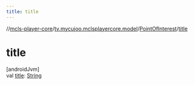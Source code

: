 ```yaml
---
title: title
---
```

//[mcls-player-core](../../../index.html)/[tv.mycujoo.mclsplayercore.model](../index.html)/[PointOfInterest](index.html)/[title](title.html)



# title



[androidJvm]\
val [title](title.html): [String](https://kotlinlang.org/api/latest/jvm/stdlib/kotlin/-string/index.html)




